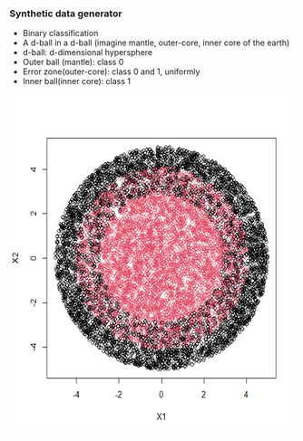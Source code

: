 ### Synthetic data generator
  * Binary classification
  * A d-ball in a d-ball (imagine mantle, outer-core, inner core of the earth)
  * d-ball: d-dimensional hypersphere
  * Outer ball (mantle): class 0
  * Error zone(outer-core): class 0 and 1, uniformly
  * Inner ball(inner core): class 1


<p align="center">
  <img width="600" height="600" src="https://github.com/haaforever/R_Gen_BinCls_BinB/blob/master/Example.png">
</p>

